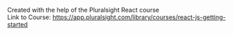 Created with the help of the Pluralsight React course
<br />
Link to Course: https://app.pluralsight.com/library/courses/react-js-getting-started
